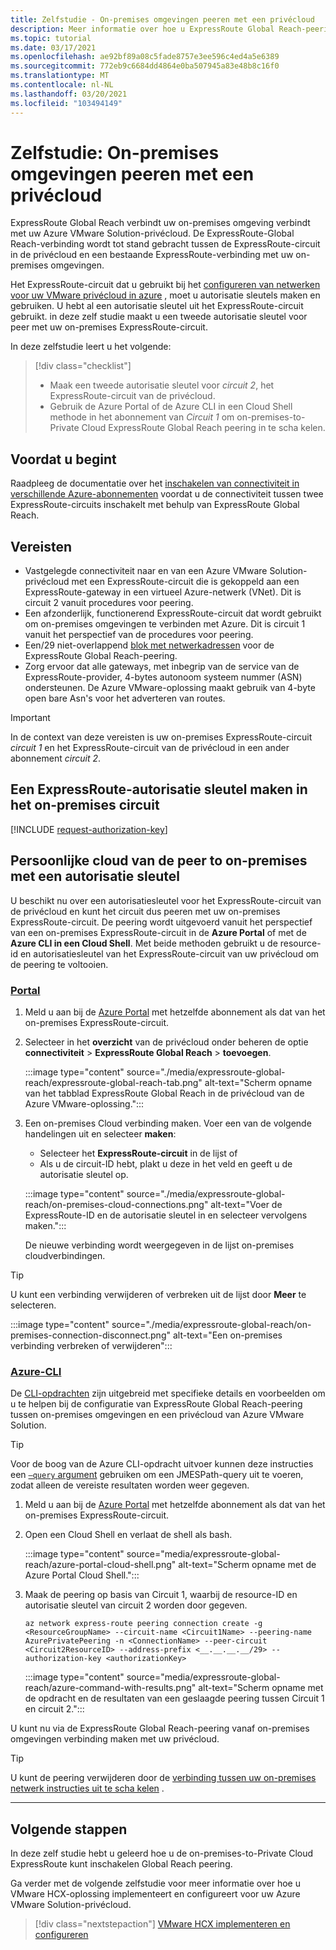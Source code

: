 ```yaml
---
title: Zelfstudie - On-premises omgevingen peeren met een privécloud
description: Meer informatie over hoe u ExpressRoute Global Reach-peering maakt met een privécloud in een Azure VMware Solution.
ms.topic: tutorial
ms.date: 03/17/2021
ms.openlocfilehash: ae92bf89a08c5fade8757e3ee596c4ed4a5e6389
ms.sourcegitcommit: 772eb9c6684dd4864e0ba507945a83e48b8c16f0
ms.translationtype: MT
ms.contentlocale: nl-NL
ms.lasthandoff: 03/20/2021
ms.locfileid: "103494149"
---
```

# <a name="tutorial-peer-on-premises-environments-to-a-private-cloud"></a>Zelfstudie: On-premises omgevingen peeren met een privécloud

ExpressRoute Global Reach verbindt uw on-premises omgeving verbindt met uw Azure VMware Solution-privécloud. De ExpressRoute-Global Reach-verbinding wordt tot stand gebracht tussen de ExpressRoute-circuit in de privécloud en een bestaande ExpressRoute-verbinding met uw on-premises omgevingen. 

Het ExpressRoute-circuit dat u gebruikt bij het [configureren van netwerken voor uw VMware privécloud in azure](tutorial-configure-networking.md) , moet u autorisatie sleutels maken en gebruiken.  U hebt al een autorisatie sleutel uit het ExpressRoute-circuit gebruikt. in deze zelf studie maakt u een tweede autorisatie sleutel voor peer met uw on-premises ExpressRoute-circuit.

In deze zelfstudie leert u het volgende:

> [!div class="checklist"]
> * Maak een tweede autorisatie sleutel voor _circuit 2_, het ExpressRoute-circuit van de privécloud.
> * Gebruik de Azure Portal of de Azure CLI in een Cloud Shell methode in het abonnement van _Circuit 1_ om on-premises-to-Private Cloud ExpressRoute Global Reach peering in te scha kelen.


## <a name="before-you-begin"></a>Voordat u begint

Raadpleeg de documentatie over het [inschakelen van connectiviteit in verschillende Azure-abonnementen](../expressroute/expressroute-howto-set-global-reach-cli.md#enable-connectivity-between-expressroute-circuits-in-different-azure-subscriptions) voordat u de connectiviteit tussen twee ExpressRoute-circuits inschakelt met behulp van ExpressRoute Global Reach.  

## <a name="prerequisites"></a>Vereisten

- Vastgelegde connectiviteit naar en van een Azure VMware Solution-privécloud met een ExpressRoute-circuit die is gekoppeld aan een ExpressRoute-gateway in een virtueel Azure-netwerk (VNet). Dit is circuit 2 vanuit procedures voor peering.
- Een afzonderlijk, functionerend ExpressRoute-circuit dat wordt gebruikt om on-premises omgevingen te verbinden met Azure. Dit is circuit 1 vanuit het perspectief van de procedures voor peering.
- Een/29 niet-overlappend [blok met netwerkadressen](../expressroute/expressroute-routing.md#ip-addresses-used-for-peerings) voor de ExpressRoute Global Reach-peering.
- Zorg ervoor dat alle gateways, met inbegrip van de service van de ExpressRoute-provider, 4-bytes autonoom systeem nummer (ASN) ondersteunen. De Azure VMware-oplossing maakt gebruik van 4-byte open bare Asn's voor het adverteren van routes.

>[!IMPORTANT]
>In de context van deze vereisten is uw on-premises ExpressRoute-circuit _circuit 1_ en het ExpressRoute-circuit van de privécloud in een ander abonnement _circuit 2_.

## <a name="create-an-expressroute-authorization-key-in-the-on-premises-circuit"></a>Een ExpressRoute-autorisatie sleutel maken in het on-premises circuit

[!INCLUDE [request-authorization-key](includes/request-authorization-key.md)]
 
## <a name="peer-private-cloud-to-on-premises-with-authorization-key"></a>Persoonlijke cloud van de peer to on-premises met een autorisatie sleutel
U beschikt nu over een autorisatiesleutel voor het ExpressRoute-circuit van de privécloud en kunt het circuit dus peeren met uw on-premises ExpressRoute-circuit. De peering wordt uitgevoerd vanuit het perspectief van een on-premises ExpressRoute-circuit in de **Azure Portal** of met de **Azure CLI in een Cloud Shell**. Met beide methoden gebruikt u de resource-id en autorisatiesleutel van het ExpressRoute-circuit van uw privécloud om de peering te voltooien.

### <a name="portal"></a>[Portal](#tab/azure-portal)
 
1. Meld u aan bij de [Azure Portal](https://portal.azure.com) met hetzelfde abonnement als dat van het on-premises ExpressRoute-circuit.

1. Selecteer in het **overzicht** van de privécloud onder beheren de optie **connectiviteit**  >  **ExpressRoute Global Reach**  >  **toevoegen**.

    :::image type="content" source="./media/expressroute-global-reach/expressroute-global-reach-tab.png" alt-text="Scherm opname van het tabblad ExpressRoute Global Reach in de privécloud van de Azure VMware-oplossing.":::

1. Een on-premises Cloud verbinding maken. Voer een van de volgende handelingen uit en selecteer **maken**:

   - Selecteer het **ExpressRoute-circuit** in de lijst of
   - Als u de circuit-ID hebt, plakt u deze in het veld en geeft u de autorisatie sleutel op.

   :::image type="content" source="./media/expressroute-global-reach/on-premises-cloud-connections.png" alt-text="Voer de ExpressRoute-ID en de autorisatie sleutel in en selecteer vervolgens maken.":::   
   
   De nieuwe verbinding wordt weergegeven in de lijst on-premises cloudverbindingen.

>[!TIP]
>U kunt een verbinding verwijderen of verbreken uit de lijst door **Meer** te selecteren.  
>
> :::image type="content" source="./media/expressroute-global-reach/on-premises-connection-disconnect.png" alt-text="Een on-premises verbinding verbreken of verwijderen":::

### <a name="azure-cli"></a>[Azure-CLI](#tab/azure-cli)

De [CLI-opdrachten](../expressroute/expressroute-howto-set-global-reach-cli.md) zijn uitgebreid met specifieke details en voorbeelden om u te helpen bij de configuratie van ExpressRoute Global Reach-peering tussen on-premises omgevingen en een privécloud van Azure VMware Solution.

>[!TIP]
>Voor de boog van de Azure CLI-opdracht uitvoer kunnen deze instructies een [ `–query` argument](https://docs.microsoft.com/cli/azure/query-azure-cli) gebruiken om een JMESPath-query uit te voeren, zodat alleen de vereiste resultaten worden weer gegeven.

1. Meld u aan bij de [Azure Portal](https://portal.azure.com) met hetzelfde abonnement als dat van het on-premises ExpressRoute-circuit. 

1. Open een Cloud Shell en verlaat de shell als bash.

   :::image type="content" source="media/expressroute-global-reach/azure-portal-cloud-shell.png" alt-text="Scherm opname met de Azure Portal Cloud Shell.":::

1. Maak de peering op basis van Circuit 1, waarbij de resource-ID en autorisatie sleutel van circuit 2 worden door gegeven. 

   ```azurecli-interactive
   az network express-route peering connection create -g <ResourceGroupName> --circuit-name <Circuit1Name> --peering-name AzurePrivatePeering -n <ConnectionName> --peer-circuit <Circuit2ResourceID> --address-prefix <__.__.__.__/29> --authorization-key <authorizationKey>
   ```

   :::image type="content" source="media/expressroute-global-reach/azure-command-with-results.png" alt-text="Scherm opname met de opdracht en de resultaten van een geslaagde peering tussen Circuit 1 en circuit 2.":::

U kunt nu via de ExpressRoute Global Reach-peering vanaf on-premises omgevingen verbinding maken met uw privécloud.

>[!TIP]
>U kunt de peering verwijderen door de [verbinding tussen uw on-premises netwerk instructies uit te scha kelen](../expressroute/expressroute-howto-set-global-reach-cli.md#disable-connectivity-between-your-on-premises-networks) .


---

## <a name="next-steps"></a>Volgende stappen

In deze zelf studie hebt u geleerd hoe u de on-premises-to-Private Cloud ExpressRoute kunt inschakelen Global Reach peering. 

Ga verder met de volgende zelfstudie voor meer informatie over hoe u VMware HCX-oplossing implementeert en configureert voor uw Azure VMware Solution-privécloud.

> [!div class="nextstepaction"]
> [VMware HCX implementeren en configureren](tutorial-deploy-vmware-hcx.md)


<!-- LINKS - external-->

<!-- LINKS - internal -->
